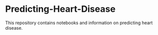 # Predicting-Heart-Disease
This repository contains notebooks and information on predicting heart disease.
